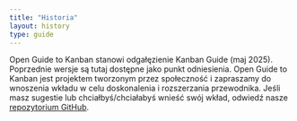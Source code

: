 ```yaml
---
title: "Historia"
layout: history
type: guide
---
```


Open Guide to Kanban stanowi odgałęzienie Kanban Guide (maj 2025). Poprzednie wersje są tutaj dostępne jako punkt odniesienia. Open Guide to Kanban jest projektem tworzonym przez społeczność i zapraszamy do wnoszenia wkładu w celu doskonalenia i rozszerzania przewodnika. Jeśli masz sugestie lub chciałbyś/chciałabyś wnieść swój wkład, odwiedź nasze [repozytorium GitHub](https://github.com/KanbanGuides/KanbanGuides).